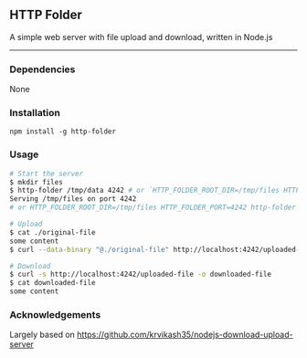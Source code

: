 HTTP Folder
----

A simple web server with file upload and download, written in Node.js

---

### Dependencies

None

### Installation

```
npm install -g http-folder
```

### Usage

```bash
# Start the server
$ mkdir files
$ http-folder /tmp/data 4242 # or `HTTP_FOLDER_ROOT_DIR=/tmp/files HTTP_FOLDER_PORT=4242 http-folder`
Serving /tmp/files on port 4242
# or HTTP_FOLDER_ROOT_DIR=/tmp/files HTTP_FOLDER_PORT=4242 http-folder

# Upload
$ cat ./original-file 
some content
$ curl --data-binary "@./original-file" http://localhost:4242/uploaded-file

# Download
$ curl -s http://localhost:4242/uploaded-file -o downloaded-file
$ cat downloaded-file 
some content
```

### Acknowledgements

Largely based on https://github.com/krvikash35/nodejs-download-upload-server
